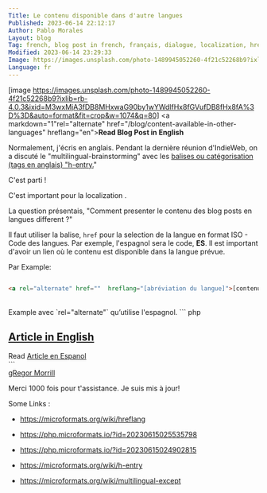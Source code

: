 ```yaml
---
Title: Le contenu disponible dans d'autre langues
Published: 2023-06-14 22:12:17
Author: Pablo Morales
Layout: blog
Tag: french, blog post in french, français, dialogue, localization, hreflang, iso, h-tag, h-tags, indieweb, webmentions, country codes, FR, ES, EN, html
Modified: 2023-06-14 23:29:33
Image: https://images.unsplash.com/photo-1489945052260-4f21c52268b9?ixlib=rb-4.0.3&ixid=M3wxMjA3fDB8MHxwaG90by1wYWdlfHx8fGVufDB8fHx8fA%3D%3D&auto=format&fit=crop&w=1074&q=80
Language: fr
---
```

[image https://images.unsplash.com/photo-1489945052260-4f21c52268b9?ixlib=rb-4.0.3&ixid=M3wxMjA3fDB8MHxwaG90by1wYWdlfHx8fGVufDB8fHx8fA%3D%3D&auto=format&fit=crop&w=1074&q=80]
 <a markdown="1"rel="alternate" href="/blog/content-available-in-other-languages" hreflang="en">**Read Blog Post in English**</a>

Normalement, j'écris en anglais. Pendant la dernière réunion d'IndieWeb, on a discuté le "multilingual-brainstorming" avec les [balises ou catégorisation (tags en anglais) "h-entry.](https://microformats.org/wiki/h-entry)" 

C'est parti !

C'est important pour la localization . 

La question présentais, "Comment presenter le contenu des blog posts en langues different ?" 

Il faut utiliser la balise, `href` pour la selection de la langue en format ISO - Code des langues. Par exemple, l'espagnol sera le code, **ES**. Il est important d'avoir un lien où le contenu est disponible dans la langue prévue. 

Par Example:   
``` html

<a rel="alternate" href=""  hreflang="[abréviation du langue]">[contenu du lien]</a>
```
<br>
Example avec `rel="alternate"` qu’utilise l'espagnol. 
``` php
<html lang="en">

<article class="h-entry">
  <h1 class="p-name"> <a href="/in-english" class="u-url">Article in English</a> </h1>
  Read <a rel="alternate" href="/en-espanol" hreflang="es">Article en Espanol</a>
</article>
```

  <div class="h-entry">
<span> <a class="u-in-reply-to" href="https://gregorlove.com/">gRegor Morrill</a></span>
    <p class="e-content"> Merci 1000 fois pour t'assistance. Je suis mis à jour!</p>
  </div>



Some Links <i class="fa-solid fa-link"></i>:

* https://microformats.org/wiki/hreflang

* https://php.microformats.io/?id=20230615025535798

* https://php.microformats.io/?id=20230615024902815

* https://microformats.org/wiki/h-entry

* https://microformats.org/wiki/multilingual-except 


